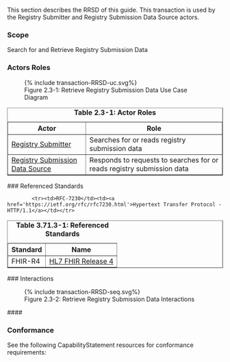 This section describes the RRSD of this guide. This transaction is used by the Registry Submitter and Registry Submission Data Source actors.
### Scope
Search for and Retrieve Registry Submission Data


### Actors Roles
<figure>
{% include transaction-RRSD-uc.svg%}
<figcaption>Figure 2.3-1: Retrieve Registry Submission Data Use Case Diagram </figcaption>
</figure>
<table border='1' borderspacing='0'>
<caption><b>Table 2.3-1: Actor Roles</b></caption>
<thead><tr><th>Actor</th><th>Role</th></tr></thead>
<tbody><tr><td><a href="actors.html#registry-submitter">Registry Submitter</a></td>
<td>Searches for or reads registry submission data
</td>
</tr>
        <tr><td><a href="actors.html#registry-submission-data-source">Registry Submission Data Source</a></td>
<td>Responds to requests to searches for or reads registry submission data
</td>
</tr>
        
</tbody>
</table>
### Referenced Standards
<table border='1' borderspacing='0'>
<caption><b>Table 3.71.3-1: Referenced Standards</b></caption>
<thead><tr><th>Standard</th><th>Name</th></tr></thead>
<tbody>
            <tr><td>FHIR-R4</td><td><a href='http://www.hl7.org/FHIR/R4'>HL7 FHIR Release 4</a></td></tr>
        
            <tr><td>RFC-7230</td><td><a href='https://ietf.org/rfc/rfc7230.html'>Hypertext Transfer Protocol - HTTP/1.1</a></td></tr>
        
</tbody>
</table>
### Interactions
        
<figure>
{% include transaction-RRSD-seq.svg%}
<figcaption>Figure 2.3-2: Retrieve Registry Submission Data Interactions </figcaption>
</figure>
#### 

### Conformance
See the following CapabilityStatement resources for conformance requirements:
